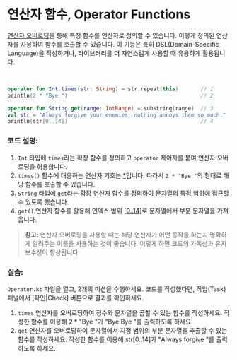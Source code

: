 # 연산자 함수, Operator Functions

[연산자 오버로딩](https://kotlinlang.org/docs/operator-overloading.html)을 통해 특정 함수를 연산자로 정의할 수 있습니다. 이렇게 정의된 연산자를 사용하여 함수를 호출할 수 있습니다. 이 기능은 특히 DSL(Domain-Specific Language)을 작성하거나, 라이브러리를 더 자연스럽게 사용할 때 유용하게 활용됩니다.

&nbsp;

```kotlin
operator fun Int.times(str: String) = str.repeat(this)       // 1
println(2 * "Bye ")                                          // 2

operator fun String.get(range: IntRange) = substring(range)  // 3
val str = "Always forgive your enemies; nothing annoys them so much."
println(str[0..14])                                          // 4
```

### 코드 설명:

1. `Int` 타입에 `times`라는 확장 함수를 정의하고 `operator` 제어자를 붙여 연산자 오버로딩을 허용합니다.
2. `times()` 함수에 대응하는 연산자 기호는 [*](https://kotlinlang.org/docs/operator-overloading.html#arithmetic-operators)입니다. 따라서 `2 * "Bye "`의 형태로 해당 함수를 호출할 수 있습니다.
3. `String` 타입에 `get`라는 확장 연산자 함수를 정의하여 문자열의 특정 범위에 접근할 수 있도록 했습니다.
4. `get()` 연산자 함수를 활용해 인덱스 범위 [[0..14]](https://kotlinlang.org/docs/operator-overloading.html#indexed-access-operator)로 문자열에서 부분 문자열을 가져옵니다.

> **참고:** 연산자 오버로딩을 사용할 때는 해당 연산자가 어떤 동작을 하는지 명확하게 알려주는 이름을 사용하는 것이 좋습니다. 이렇게 하면 코드의 가독성과 유지보수성이 향상됩니다.

### 실습:

`Operator.kt` 파일을 열고, 2개의 미션을 수행하세요. 코드를 작성했다면, 작업(Task) 패널에서 [확인|Check] 버튼으로 결과를 확인하세요.

1. `times` 연산자를 오버로딩하여 정수와 문자열을 곱할 수 있는 함수를 작성하세요. 작성한 함수를 이용해 2 * "Bye "가 "Bye Bye "를 출력하도록 하세요.   
2. `get` 연산자를 오버로딩하여 문자열에서 지정 범위의 부분 문자열을 추출할 수 있는 함수를 작성하세요. 작성한 함수를 이용해 str[0..14]가 "Always forgive "를 출력하도록 하세요.
